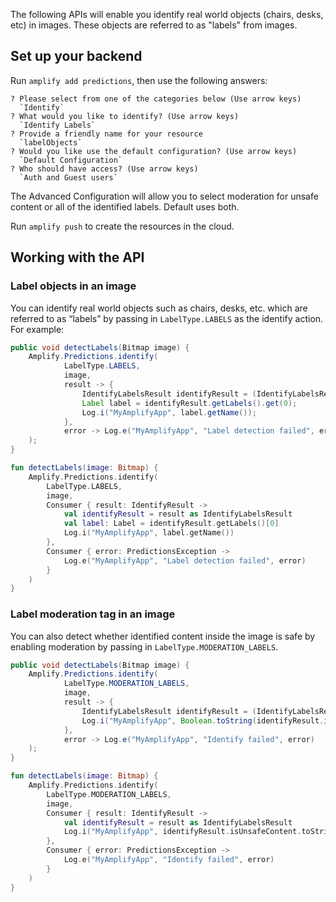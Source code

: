 The following APIs will enable you identify real world objects (chairs, desks, etc) in images.  These objects are referred to as "labels" from images.

## Set up your backend

Run `amplify add predictions`, then use the following answers:

```console
? Please select from one of the categories below (Use arrow keys)
  `Identify`
? What would you like to identify? (Use arrow keys)
  `Identify Labels`
? Provide a friendly name for your resource
  `labelObjects`
? Would you like use the default configuration? (Use arrow keys)
  `Default Configuration`
? Who should have access? (Use arrow keys)
  `Auth and Guest users`
```

The Advanced Configuration will allow you to select moderation for unsafe content or all of the identified labels. Default uses both.

Run `amplify push` to create the resources in the cloud.

## Working with the API

### Label objects in an image

You can identify real world objects such as chairs, desks, etc. which are referred to as “labels” by passing in `LabelType.LABELS` as the identify action. For example:

<amplify-block-switcher>
<amplify-block name="Java">

```java
public void detectLabels(Bitmap image) {
    Amplify.Predictions.identify(
            LabelType.LABELS,
            image,
            result -> {
                IdentifyLabelsResult identifyResult = (IdentifyLabelsResult) result;
                Label label = identifyResult.getLabels().get(0);
                Log.i("MyAmplifyApp", label.getName());
            },
            error -> Log.e("MyAmplifyApp", "Label detection failed", error)
    );
}
```

</amplify-block>
<amplify-block name="Kotlin">

```kotlin
fun detectLabels(image: Bitmap) {
    Amplify.Predictions.identify(
        LabelType.LABELS,
        image,
        Consumer { result: IdentifyResult ->
            val identifyResult = result as IdentifyLabelsResult
            val label: Label = identifyResult.getLabels()[0]
            Log.i("MyAmplifyApp", label.getName())
        },
        Consumer { error: PredictionsException ->
            Log.e("MyAmplifyApp", "Label detection failed", error)
        }
    )
}
```

</amplify-block>
</amplify-block-switcher>

### Label moderation tag in an image

You can also detect whether identified content inside the image is safe by enabling moderation by passing in `LabelType.MODERATION_LABELS`.

<amplify-block-switcher>
<amplify-block name="Java">

```java
public void detectLabels(Bitmap image) {
    Amplify.Predictions.identify(
            LabelType.MODERATION_LABELS,
            image,
            result -> {
                IdentifyLabelsResult identifyResult = (IdentifyLabelsResult) result;
                Log.i("MyAmplifyApp", Boolean.toString(identifyResult.isUnsafeContent()));
            },
            error -> Log.e("MyAmplifyApp", "Identify failed", error)
    );
}
```

</amplify-block>
<amplify-block name="Kotlin">

```kotlin
fun detectLabels(image: Bitmap) {
    Amplify.Predictions.identify(
        LabelType.MODERATION_LABELS,
        image,
        Consumer { result: IdentifyResult ->
            val identifyResult = result as IdentifyLabelsResult
            Log.i("MyAmplifyApp", identifyResult.isUnsafeContent.toString())
        },
        Consumer { error: PredictionsException ->
            Log.e("MyAmplifyApp", "Identify failed", error)
        }
    )
}
```

</amplify-block>
</amplify-block-switcher>
